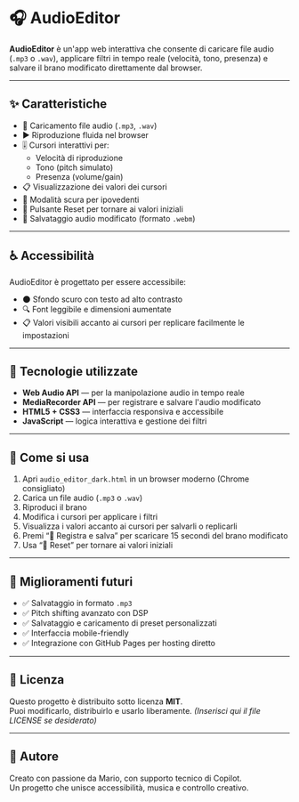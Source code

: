 # 🎧 AudioEditor

**AudioEditor** è un'app web interattiva che consente di caricare file audio (`.mp3` o `.wav`), applicare filtri in tempo reale (velocità, tono, presenza) e salvare il brano modificato direttamente dal browser.

---

## ✨ Caratteristiche

- 🔼 Caricamento file audio (`.mp3`, `.wav`)
- ▶️ Riproduzione fluida nel browser
- 🎚️ Cursori interattivi per:
  - Velocità di riproduzione
  - Tono (pitch simulato)
  - Presenza (volume/gain)
- 📋 Visualizzazione dei valori dei cursori
- 🌙 Modalità scura per ipovedenti
- 🧼 Pulsante Reset per tornare ai valori iniziali
- 💾 Salvataggio audio modificato (formato `.webm`)

---

## ♿ Accessibilità

AudioEditor è progettato per essere accessibile:

- 🌑 Sfondo scuro con testo ad alto contrasto
- 🔍 Font leggibile e dimensioni aumentate
- 📋 Valori visibili accanto ai cursori per replicare facilmente le impostazioni

---

## 🧪 Tecnologie utilizzate

- **Web Audio API** — per la manipolazione audio in tempo reale
- **MediaRecorder API** — per registrare e salvare l'audio modificato
- **HTML5 + CSS3** — interfaccia responsiva e accessibile
- **JavaScript** — logica interattiva e gestione dei filtri

---

## 🚀 Come si usa

1. Apri `audio_editor_dark.html` in un browser moderno (Chrome consigliato)
2. Carica un file audio (`.mp3` o `.wav`)
3. Riproduci il brano
4. Modifica i cursori per applicare i filtri
5. Visualizza i valori accanto ai cursori per salvarli o replicarli
6. Premi “💾 Registra e salva” per scaricare 15 secondi del brano modificato
7. Usa “🧼 Reset” per tornare ai valori iniziali

---

## 🔮 Miglioramenti futuri

- ✅ Salvataggio in formato `.mp3`
- ✅ Pitch shifting avanzato con DSP
- ✅ Salvataggio e caricamento di preset personalizzati
- ✅ Interfaccia mobile-friendly
- ✅ Integrazione con GitHub Pages per hosting diretto

---

## 📄 Licenza

Questo progetto è distribuito sotto licenza **MIT**.  
Puoi modificarlo, distribuirlo e usarlo liberamente. *(Inserisci qui il file LICENSE se desiderato)*

---

## 👤 Autore

Creato con passione da Mario, con supporto tecnico di Copilot.  
Un progetto che unisce accessibilità, musica e controllo creativo.


